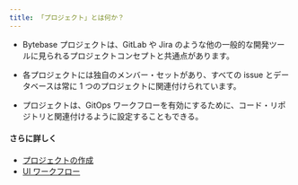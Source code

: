 ```yaml
---
title: 「プロジェクト」とは何か？
---
```


- Bytebase プロジェクトは、GitLab や Jira のような他の一般的な開発ツールに見られるプロジェクトコンセプトと共通点があります。

- 各プロジェクトには独自のメンバー・セットがあり、すべての issue とデータベースは常に 1 つのプロジェクトに関連付けられています。

- プロジェクトは、GitOps ワークフローを有効にするために、コード・リポジトリと関連付けるように設定することもできる。

#### さらに詳しく

- [プロジェクトの作成](https://www.bytebase.com/docs/get-started/step-by-step/create-a-project)
- [UI ワークフロー](https://www.bytebase.com/docs/change-database/change-workflow)
